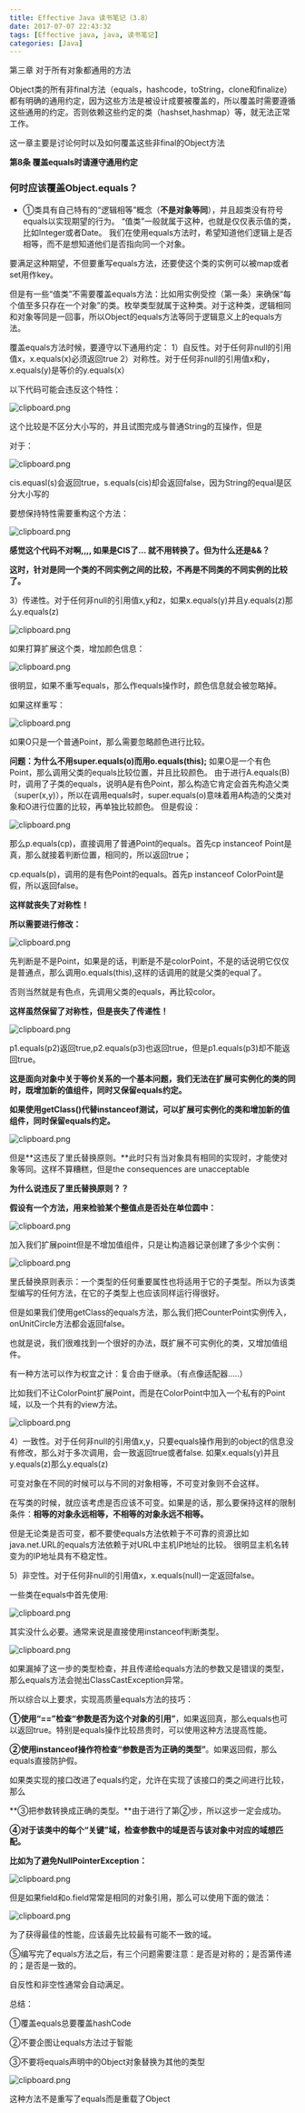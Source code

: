 ```yaml
---
title: Effective Java 读书笔记（3.8）
date: 2017-07-07 22:43:32
tags: [Effective java, java, 读书笔记]
categories: [Java]
---
```


第三章 对于所有对象都通用的方法

Object类的所有非final方法（equals，hashcode，toString，clone和finalize）都有明确的通用约定，因为这些方法是被设计成要被覆盖的，所以覆盖时需要遵循这些通用的约定。否则依赖这些约定的类（hashset,hashmap）等，就无法正常工作。

这一章主要是讨论何时以及如何覆盖这些非final的Object方法

**第8条 覆盖equals时请遵守通用约定**

### 何时应该覆盖Object.equals？

* ①类具有自己特有的“逻辑相等”概念（**不是对象等同**），并且超类没有符号equals以实现期望的行为。
“值类”一般就属于这种，也就是仅仅表示值的类，比如Integer或者Date。
我们在使用equals方法时，希望知道他们逻辑上是否相等，而不是想知道他们是否指向同一个对象。

要满足这种期望，不但要重写equals方法，还要使这个类的实例可以被map或者set用作key。

但是有一些“值类”不需要覆盖equals方法：比如用实例受控（第一条）来确保“每个值至多只存在一个对象”的类。枚举类型就属于这种类。对于这种类，逻辑相同和对象等同是一回事，所以Object的equals方法等同于逻辑意义上的equals方法。

覆盖equals方法时候，要遵守以下通用约定：
1）自反性。对于任何非null的引用值x，x.equals(x)必须返回true
2）对称性。对于任何非null的引用值x和y，x.equals(y)是等价的y.equals(x）

以下代码可能会违反这个特性：

![clipboard.png](http://ovwunej09.bkt.clouddn.com/EF81.png)

这个比较是不区分大小写的，并且试图完成与普通String的互操作，但是

对于：

![clipboard.png](http://ovwunej09.bkt.clouddn.com/EF82.png)

cis.equasl(s)会返回true，s.equals(cis)却会返回false，因为String的equal是区分大小写的

要想保持特性需要重构这个方法：

![clipboard.png](http://ovwunej09.bkt.clouddn.com/EF83.png)

**感觉这个代码不对啊,,,, 如果是CIS了... 就不用转换了。但为什么还是&&？**

**这时，针对是同一个类的不同实例之间的比较，不再是不同类的不同实例的比较了。**

3）传递性。对于任何非null的引用值x,y和z，如果x.equals(y)并且y.equals(z)那么y.equals(z)

![clipboard.png](http://ovwunej09.bkt.clouddn.com/EF84.png)

如果打算扩展这个类，增加颜色信息：

![clipboard.png](http://ovwunej09.bkt.clouddn.com/EF85.png)

很明显，如果不重写equals，那么作equals操作时，颜色信息就会被忽略掉。

如果这样重写：

![clipboard.png](http://ovwunej09.bkt.clouddn.com/EF86.png)

如果O只是一个普通Point，那么需要忽略颜色进行比较。

**问题：为什么不用super.equals(o)而用o.equals(this);**
如果O是一个有色Point，那么调用父类的equals比较位置，并且比较颜色。
由于进行A.equals(B)时，调用了子类的equals，说明A是有色Point，那么构造它肯定会首先构造父类（super(x,y)），所以在调用equals时，super.equals(o)意味着用A构造的父类对象和O进行位置的比较，再单独比较颜色。
但是假设：

![clipboard.png](http://ovwunej09.bkt.clouddn.com/EF87.png)

那么p.equals(cp)，直接调用了普通Point的equals。首先cp instanceof
Point是真，那么就接着判断位置，相同的，所以返回true；

cp.equals(p)，调用的是有色Point的equals。首先p instanceof
ColorPoint是假，所以返回false。

**这样就丧失了对称性！**

**所以需要进行修改：**

![clipboard.png](http://ovwunej09.bkt.clouddn.com/EF88.png)

先判断是不是Point，如果是的话，判断是不是colorPoint，不是的话说明它仅仅是普通点，那么调用o.equals(this),这样的话调用的就是父类的equal了。

否则当然就是有色点，先调用父类的equals，再比较color。

**这样虽然保留了对称性，但是丧失了传递性！**

![clipboard.png](http://ovwunej09.bkt.clouddn.com/EF89.png)

p1.equals(p2)返回true,p2.equals(p3)也返回true，但是p1.equals(p3)却不能返回true。

**这是面向对象中关于等价关系的一个基本问题，我们无法在扩展可实例化的类的同时，既增加新的值组件，同时又保留equals约定。**

**如果使用getClass()代替instanceof测试，可以扩展可实例化的类和增加新的值组件，同时保留equals约定。**

![clipboard.png](http://ovwunej09.bkt.clouddn.com/EF810.png)

但是**这违反了里氏替换原则。**此时只有当对象具有相同的实现时，才能使对象等同。这样不算糟糕，但是the
consequences are unacceptable

**为什么说违反了里氏替换原则？？**

**假设有一个方法，用来检验某个整值点是否处在单位圆中：**

![clipboard.png](http://ovwunej09.bkt.clouddn.com/EF811.png)

加入我们扩展point但是不增加值组件，只是让构造器记录创建了多少个实例：

![clipboard.png](http://ovwunej09.bkt.clouddn.com/EF812.png)

里氏替换原则表示：一个类型的任何重要属性也将适用于它的子类型。所以为该类型编写的任何方法，在它的子类型上也应该同样运行得很好。

但是如果我们使用getClass的equals方法，那么我们把CounterPoint实例传入，onUnitCircle方法都会返回false。

也就是说，我们很难找到一个很好的办法，既扩展不可实例化的类，又增加值组件。

有一种方法可以作为权宜之计：复合由于继承。（有点像适配器.....）

比如我们不让ColorPoint扩展Point，而是在ColorPoint中加入一个私有的Point域，以及一个共有的view方法。

![clipboard.png](http://ovwunej09.bkt.clouddn.com/EF813.png)

4）一致性。对于任何非null的引用值x,y，只要equals操作用到的object的信息没有修改，那么对于多次调用，会一致返回true或者false.
如果x.equals(y)并且y.equals(z)那么y.equals(z)

可变对象在不同的时候可以与不同的对象相等，不可变对象则不会这样。

在写类的时候，就应该考虑是否应该不可变。如果是的话，那么要保持这样的限制条件：**相等的对象永远相等，不相等的对象永远不相等。**

但是无论类是否可变，都不要使equals方法依赖于不可靠的资源比如java.net.URL的equals方法依赖于对URL中主机IP地址的比较。
很明显主机名转变为的IP地址具有不稳定性。

5）非空性。对于任何非null的引用值x，x.equals(null)一定返回false。

一些类在equals中首先使用:

![clipboard.png](http://ovwunej09.bkt.clouddn.com/EF814.png)

其实没什么必要。通常来说是直接使用instanceof判断类型。

![clipboard.png](http://ovwunej09.bkt.clouddn.com/EF815.png)

如果漏掉了这一步的类型检查，并且传递给equals方法的参数又是错误的类型，那么equals方法会抛出ClassCastException异常。

所以综合以上要求，实现高质量equals方法的技巧：

**①使用“==”检查“参数是否为这个对象的引用”**，如果返回真，那么equals也可以返回true。特别是equals操作比较昂贵时，可以使用这种方法提高性能。

**②使用instanceof操作符检查“参数是否为正确的类型”**。如果返回假，那么equals直接防护假。

如果类实现的接口改进了equals约定，允许在实现了该接口的类之间进行比较，那么

**③把参数转换成正确的类型。**由于进行了第②步，所以这步一定会成功。

**④对于该类中的每个“关键”域，检查参数中的域是否与该对象中对应的域想匹配。**

**比如为了避免NullPointerException：**

![clipboard.png](http://ovwunej09.bkt.clouddn.com/EF816.png)

但是如果field和o.field常常是相同的对象引用，那么可以使用下面的做法：

![clipboard.png](http://ovwunej09.bkt.clouddn.com/EF817.png)

为了获得最佳的性能，应该最先比较最有可能不一致的域。

⑤编写完了equals方法之后，有三个问题需要注意：是否是对称的；是否第传递的；是否是一致的。

自反性和非空性通常会自动满足。

总结：

①覆盖equals总要覆盖hashCode

②不要企图让equals方法过于智能

③不要将equals声明中的Object对象替换为其他的类型

![clipboard.png](http://ovwunej09.bkt.clouddn.com/EF818.png)

这种方法不是重写了equals而是重载了Object